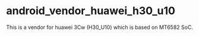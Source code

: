 # android_vendor_huawei_h30_u10
This is a vendor for huawei 3Cw (H30_U10) which is based on MT6582 SoC. 
